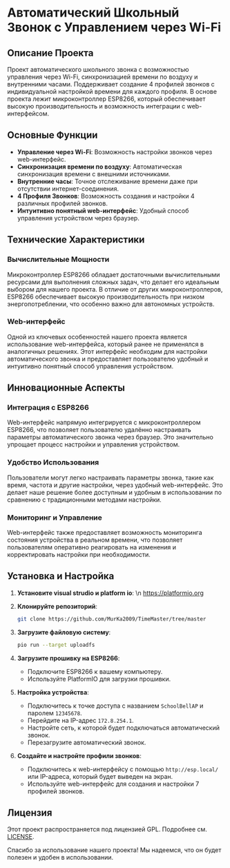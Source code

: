 # Автоматический Школьный Звонок с Управлением через Wi-Fi

## Описание Проекта

Проект автоматического школьного звонка с возможностью управления через Wi-Fi, синхронизацией времени по воздуху и внутренними часами. Поддерживает создание 4 профилей звонков с индивидуальной настройкой времени для каждого профиля. В основе проекта лежит микроконтроллер ESP8266, который обеспечивает высокую производительность и возможность интеграции с web-интерфейсом.

## Основные Функции

- **Управление через Wi-Fi**: Возможность настройки звонков через web-интерфейс.
- **Синхронизация времени по воздуху**: Автоматическая синхронизация времени с внешними источниками.
- **Внутренние часы**: Точное отслеживание времени даже при отсутствии интернет-соединения.
- **4 Профиля Звонков**: Возможность создания и настройки 4 различных профилей звонков.
- **Интуитивно понятный web-интерфейс**: Удобный способ управления устройством через браузер.

## Технические Характеристики

### Вычислительные Мощности

Микроконтроллер ESP8266 обладает достаточными вычислительными ресурсами для выполнения сложных задач, что делает его идеальным выбором для нашего проекта. В отличие от других микроконтроллеров, ESP8266 обеспечивает высокую производительность при низком энергопотреблении, что особенно важно для автономных устройств.

### Web-интерфейс

Одной из ключевых особенностей нашего проекта является использование web-интерфейса, который ранее не применялся в аналогичных решениях. Этот интерфейс необходим для настройки автоматического звонка и предоставляет пользователю удобный и интуитивно понятный способ управления устройством.

## Инновационные Аспекты

### Интеграция с ESP8266

Web-интерфейс напрямую интегрируется с микроконтроллером ESP8266, что позволяет пользователю удалённо настраивать параметры автоматического звонка через браузер. Это значительно упрощает процесс настройки и управления устройством.

### Удобство Использования

Пользователи могут легко настраивать параметры звонка, такие как время, частота и другие настройки, через удобный web-интерфейс. Это делает наше решение более доступным и удобным в использовании по сравнению с традиционными методами настройки.

### Мониторинг и Управление

Web-интерфейс также предоставляет возможность мониторинга состояния устройства в реальном времени, что позволяет пользователям оперативно реагировать на изменения и корректировать настройки при необходимости.

## Установка и Настройка
1. **Установите visual strudio и platform io**:
   \n https://platformio.org
    
2. **Клонируйте репозиторий**:
    ```bash
    git clone https://github.com/MurKa2009/TimeMaster/tree/master
    ```

3. **Загрузите файловую систему**:
    ```bash
    pio run --target uploadfs
    ```

4. **Загрузите прошивку на ESP8266**:
    - Подключите ESP8266 к вашему компьютеру.
    - Используйте PlatformIO для загрузки прошивки.

5. **Настройка устройства**:
    - Подключитесь к точке доступа с названием `SchoolBellAP` и паролем `12345678`.
    - Перейдите на IP-адрес `172.8.254.1`.
    - Настройте сеть, к которой будет подключаться автоматический звонок.
    - Перезагрузите автоматический звонок.

6. **Создайте и настройте профили звонков**:
    - Подключитесь к web-интерфейсу с помощью `http://esp.local/` или IP-адреса, который будет выведен на экран.
    - Используйте web-интерфейс для создания и настройки 7 профилей звонков.

## Лицензия

Этот проект распространяется под лицензией GPL. Подробнее см. [LICENSE](LICENSE).

Спасибо за использование нашего проекта! Мы надеемся, что он будет полезен и удобен в использовании.
